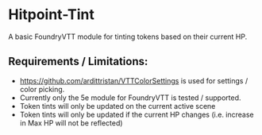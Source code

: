 # Hitpoint-Tint

A basic FoundryVTT module for tinting tokens based on their current HP.

## Requirements / Limitations:
- https://github.com/ardittristan/VTTColorSettings is used for settings / color picking.
- Currently only the 5e module for FoundryVTT is tested / supported.
- Token tints will only be updated on the current active scene
- Token tints will only be updated if the current HP changes (i.e. increase in Max HP will not be reflected)